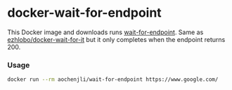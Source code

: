 # docker-wait-for-endpoint
This Docker image and downloads runs [wait-for-endpoint](https://github.com/cec/wait-for-endpoint). 
Same as [ezhlobo/docker-wait-for-it](https://github.com/ezhlobo/docker-wait-for-it) but it 
only completes when the endpoint returns 200.

### Usage
```bash
docker run --rm aochenjli/wait-for-endpoint https://www.google.com/
```
